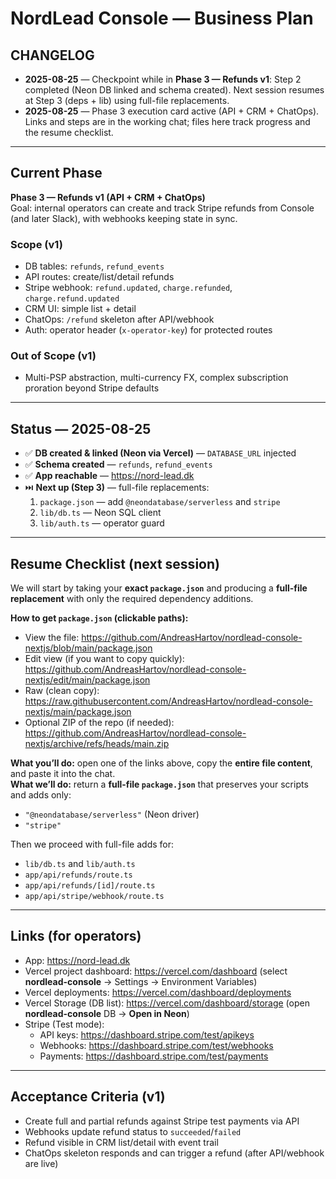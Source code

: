 # NordLead Console — Business Plan

## CHANGELOG
- **2025-08-25** — Checkpoint while in **Phase 3 — Refunds v1**: Step 2 completed (Neon DB linked and schema created). Next session resumes at Step 3 (deps + lib) using full-file replacements.
- **2025-08-25** — Phase 3 execution card active (API + CRM + ChatOps). Links and steps are in the working chat; files here track progress and the resume checklist.

---

## Current Phase
**Phase 3 — Refunds v1 (API + CRM + ChatOps)**  
Goal: internal operators can create and track Stripe refunds from Console (and later Slack), with webhooks keeping state in sync.

### Scope (v1)
- DB tables: `refunds`, `refund_events`
- API routes: create/list/detail refunds
- Stripe webhook: `refund.updated`, `charge.refunded`, `charge.refund.updated`
- CRM UI: simple list + detail
- ChatOps: `/refund` skeleton after API/webhook
- Auth: operator header (`x-operator-key`) for protected routes

### Out of Scope (v1)
- Multi-PSP abstraction, multi-currency FX, complex subscription proration beyond Stripe defaults

---

## Status — 2025-08-25
- ✅ **DB created & linked (Neon via Vercel)** — `DATABASE_URL` injected
- ✅ **Schema created** — `refunds`, `refund_events`
- ✅ **App reachable** — https://nord-lead.dk
- ⏭️ **Next up (Step 3)** — full-file replacements:
  1. `package.json` — add `@neondatabase/serverless` and `stripe`
  2. `lib/db.ts` — Neon SQL client
  3. `lib/auth.ts` — operator guard

---

## Resume Checklist (next session)
We will start by taking your **exact `package.json`** and producing a **full-file replacement** with only the required dependency additions.

**How to get `package.json` (clickable paths):**
- View the file: https://github.com/AndreasHartov/nordlead-console-nextjs/blob/main/package.json  
- Edit view (if you want to copy quickly): https://github.com/AndreasHartov/nordlead-console-nextjs/edit/main/package.json  
- Raw (clean copy): https://raw.githubusercontent.com/AndreasHartov/nordlead-console-nextjs/main/package.json  
- Optional ZIP of the repo (if needed): https://github.com/AndreasHartov/nordlead-console-nextjs/archive/refs/heads/main.zip

**What you’ll do:** open one of the links above, copy the **entire file content**, and paste it into the chat.  
**What we’ll do:** return a **full-file `package.json`** that preserves your scripts and adds only:
- `"@neondatabase/serverless"` (Neon driver)
- `"stripe"`

Then we proceed with full-file adds for:
- `lib/db.ts` and `lib/auth.ts`
- `app/api/refunds/route.ts`
- `app/api/refunds/[id]/route.ts`
- `app/api/stripe/webhook/route.ts`

---

## Links (for operators)
- App: https://nord-lead.dk  
- Vercel project dashboard: https://vercel.com/dashboard (select **nordlead-console** → Settings → Environment Variables)  
- Vercel deployments: https://vercel.com/dashboard/deployments  
- Vercel Storage (DB list): https://vercel.com/dashboard/storage (open **nordlead-console** DB → **Open in Neon**)  
- Stripe (Test mode):  
  - API keys: https://dashboard.stripe.com/test/apikeys  
  - Webhooks: https://dashboard.stripe.com/test/webhooks  
  - Payments: https://dashboard.stripe.com/test/payments

---

## Acceptance Criteria (v1)
- Create full and partial refunds against Stripe test payments via API
- Webhooks update refund status to `succeeded`/`failed`
- Refund visible in CRM list/detail with event trail
- ChatOps skeleton responds and can trigger a refund (after API/webhook are live)
